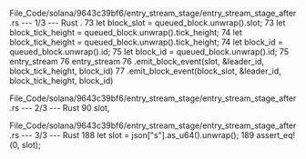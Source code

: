 File_Code/solana/9643c39bf6/entry_stream_stage/entry_stream_stage_after.rs --- 1/3 --- Rust
 .                                                                                                                                                           73                 let block_slot = queued_block.unwrap().slot;
73                 let block_tick_height = queued_block.unwrap().tick_height;                                                                                74                 let block_tick_height = queued_block.unwrap().tick_height;
74                 let block_id = queued_block.unwrap().id;                                                                                                  75                 let block_id = queued_block.unwrap().id;
75                 entry_stream                                                                                                                              76                 entry_stream
76                     .emit_block_event(slot, &leader_id, block_tick_height, block_id)                                                                      77                     .emit_block_event(block_slot, &leader_id, block_tick_height, block_id)

File_Code/solana/9643c39bf6/entry_stream_stage/entry_stream_stage_after.rs --- 2/3 --- Rust
                                                                                                                                                             90                     slot,

File_Code/solana/9643c39bf6/entry_stream_stage/entry_stream_stage_after.rs --- 3/3 --- Rust
                                                                                                                                                            188             let slot = json["s"].as_u64().unwrap();
                                                                                                                                                            189             assert_eq!(0, slot);

